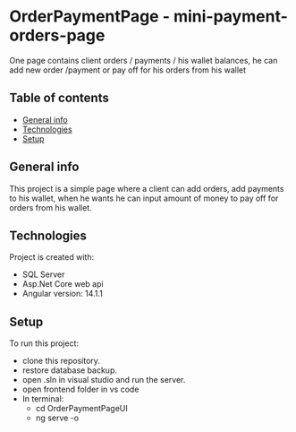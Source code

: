 # OrderPaymentPage - mini-payment-orders-page
One page contains client orders / payments / his wallet balances, he can add new order /payment or pay off for his orders from his wallet
## Table of contents
* [General info](#general-info)
* [Technologies](#technologies)
* [Setup](#setup)

## General info
This project is a simple page where a client can add orders, add payments to his wallet, when he wants he can input amount of money to pay off for orders from his wallet.

## Technologies
Project is created with:
* SQL Server
* Asp.Net Core web api
* Angular version: 14.1.1

## Setup
To run this project:
* clone this repository.
* restore database backup.
* open .sln in visual studio and run the server.
* open frontend folder in vs code 
* In terminal:
  * cd OrderPaymentPageUI
  * ng serve -o

